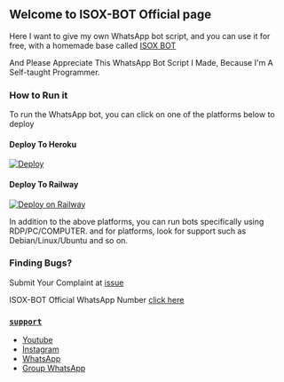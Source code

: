 ## Welcome to ISOX-BOT Official page

Here I want to give my own WhatsApp bot script, and you can use it for free, with a homemade base called [ISOX BOT](https://github.com/Arifirazzaq2001/ISOX-BOT)

And Please Appreciate This WhatsApp Bot Script I Made, Because I'm A Self-taught Programmer.

### How to Run it

To run the WhatsApp bot, you can click on one of the platforms below to deploy

#### Deploy To Heroku
[![Deploy](https://www.herokucdn.com/deploy/button.svg)](https://heroku.com/deploy?template=https://github.com/Arifirazzaq2001/ISOX-BOT)

#### Deploy To Railway
[![Deploy on Railway](https://railway.app/button.svg)](https://railway.app/new/template?template=https://github.com/Arifirazzaq2001/ISOX-BOT)

In addition to the above platforms, you can run bots specifically using RDP/PC/COMPUTER. 
and for platforms, look for support such as Debian/Linux/Ubuntu and so on.

### Finding Bugs?
Submit Your Complaint at [issue](https://github.com/Arifirazzaq2001/ISOX-BOT/issue)

ISOX-BOT Official WhatsApp Number [click here](https://wa.me/6285934360746)

### [`support`](https://github.com/Arifirazzaq2001)
* [Youtube](https://youtube.com/channel/UCoDF8iQJAJ_KSNGEXqilRxQ)
* [Instagram](https://instagram.com/arifirazzaq2001)
* [WhatsApp](https://wa.me/6281261324817)
* [Group WhatsApp](https://chat.whatsapp.com/E62nTzyG5Nh5kTGQrbx25F)
